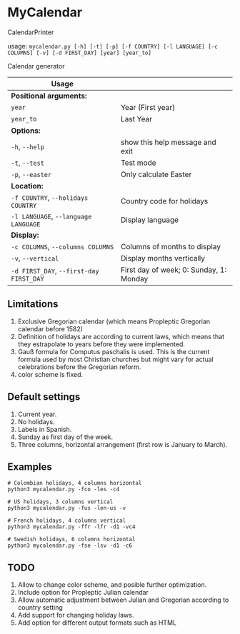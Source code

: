 # MyCalendar
 CalendarPrinter

usage: `mycalendar.py [-h] [-t] [-p] [-f COUNTRY] [-l LANGUAGE] [-c COLUMNS] [-v] [-d FIRST_DAY] [year] [year_to]`

Calendar generator

| Usage | |
| ---- | ---- |
| **Positional arguments:** | |
| `year`                    | Year (First year) |
| `year_to`                 | Last Year         |
| **Options:**              | |
| `-h`, `--help`            | show this help message and exit |
| `-t`, `--test`            | Test mode                       |
| `-p`, `--easter`          | Only calculate Easter           |
| **Location:**             | |
| `-f COUNTRY`, `--holidays COUNTRY`      | Country code for holidays |
| `-l LANGUAGE`, `--language LANGUAGE`    | Display language          |
| **Display:**                            | |
| `-c COLUMNS`, `--columns COLUMNS`       | Columns of months to display            |
| `-v`, `--vertical`                      | Display months vertically               |
| `-d FIRST_DAY`, `--first-day FIRST_DAY` | First day of week; 0: Sunday, 1: Monday |

## Limitations

 1. Exclusive Gregorian calendar (which means Propleptic Gregorian calendar before 1582)
 1. Definition of holidays are according to current laws, which means that they estrapolate to years before they were implemented.
 1. Gauß formula for Computus paschalis is used. This is the current formula used by most Christian churches but might vary for actual celebrations before the Gregorian reform.
 1. color scheme is fixed.

## Default settings

 1. Current year.
 1. No holidays.
 1. Labels in Spanish.
 1. Sunday as first day of the week.
 1. Three columns, horizontal arrangement (first row is January to March).

## Examples

    # Colombian holidays, 4 columns horizontal
    python3 mycalendar.py -fco -les -c4

    # US holidays, 3 columns vertical
    python3 mycalendar.py -fus -len-us -v

    # French holidays, 4 columns vertical
    python3 mycalendar.py -ffr -lfr -d1 -vc4

    # Swedish holidays, 6 columns horizontal
    python3 mycalendar.py -fse -lsv -d1 -c6

## TODO

 1. Allow to change color scheme, and posible further optimization.
 1. Include option for Propleptic Julian calendar
 1. Allow automatic adjustment between Julian and Gregorian according to country setting
 1. Add support for changing holiday laws.
 1. Add option for different output formats such as HTML